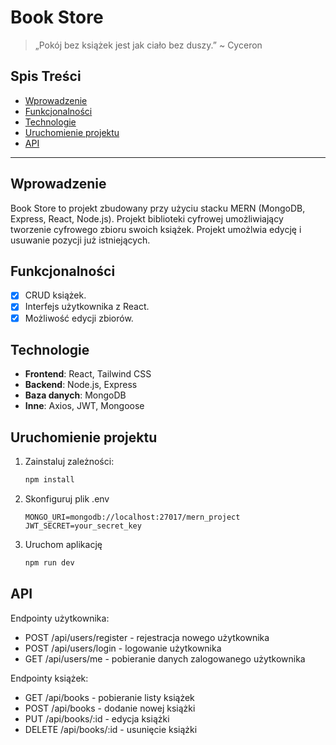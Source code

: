 # Book Store
> „Pokój bez książek jest jak ciało bez duszy.” ~ Cyceron

## Spis Treści
- [Wprowadzenie](#wprowadzenie)
- [Funkcjonalności](#funkcjonalności)
- [Technologie](#technologie)
- [Uruchomienie projektu](#uruchomienie-projektu)
- [API](#api)

---

## Wprowadzenie
Book Store to projekt zbudowany przy użyciu stacku MERN (MongoDB, Express, React, Node.js).
Projekt biblioteki cyfrowej umożliwiający tworzenie cyfrowego zbioru swoich książek. Projekt umożlwia edycję i usuwanie pozycji już istniejących.

## Funkcjonalności
- [x] CRUD książek.
- [x] Interfejs użytkownika z React.
- [x] Możliwość edycji zbiorów.

## Technologie
- **Frontend**: React, Tailwind CSS
- **Backend**: Node.js, Express
- **Baza danych**: MongoDB
- **Inne**: Axios, JWT, Mongoose

## Uruchomienie projektu
1. Zainstaluj zależności:
   ```bash
   npm install

2. Skonfiguruj plik .env
   ```env
   MONGO_URI=mongodb://localhost:27017/mern_project
   JWT_SECRET=your_secret_key

3. Uruchom aplikację
   ```bash
   npm run dev

## API
Endpointy użytkownika:
-	POST /api/users/register - rejestracja nowego użytkownika
-	POST /api/users/login - logowanie użytkownika
-	GET /api/users/me - pobieranie danych zalogowanego użytkownika

Endpointy książek:
- GET /api/books - pobieranie listy książek
- POST /api/books - dodanie nowej książki
- PUT /api/books/:id - edycja książki
- DELETE /api/books/:id - usunięcie książki
